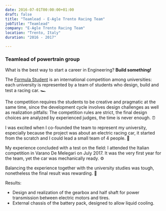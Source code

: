 ```yaml
---
date: 2016-07-01T00:00:00+01:00
draft: false
title: "Teamlead - E-Agle Trento Racing Team"
jobTitle: "Teamlead"
company: "E-Agle Trento Racing Team"
location: "Trento, Italy"
duration: "2016 - 2017"

---
```

### Teamlead of powertrain group

What is the best way to start a career in Engineering?
**Build something!**

The [Formula Student](https://www.imeche.org/events/formula-student/) is an international competition among universities: each university is represented by a team of students who design, build and test a racing car. 🏎️

The competition requires the students to be creative and pragmatic at the same time, since the development cycle involves design challenges as well as realization pitfalls:
The competition rules are strict, the final design choices are analyzed by experienced judges, the time is never enough. ⏰

I was excited when I co-founded the team to represent my university, especially because the project was about an electric racing car, it started from the scratch and I could lead a small team of 4 people. 🔋

My experience concluded with a test on the field: I attended the Italian competition in Varano De Melegari on July 2017.
It was the very first year for the team, yet the car was mechanically ready. ⚙️

Balancing the experience together with the university studies was tough, nonetheless the final result was rewarding. 🏅

Results:
* Design and realization of the gearbox and half shaft for power transmission between electric motors and tires.
* External chassis of the battery pack, designed to allow liquid cooling.